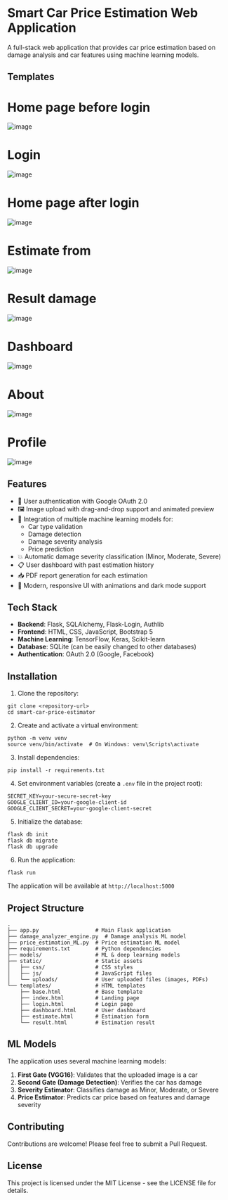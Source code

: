 # Smart Car Price Estimation Web Application

A full-stack web application that provides car price estimation based on damage analysis and car features using machine learning models.

## Templates

# Home page before login
![image](https://github.com/user-attachments/assets/77c683cd-11b2-4783-94ce-ae4861555af5)

# Login 
![image](https://github.com/user-attachments/assets/236f6c4d-5770-4012-9fb1-71a4f9bf377a)

# Home page after login
![image](https://github.com/user-attachments/assets/56bbbc9f-7ed0-45cb-8f6a-e9a08376229d)

# Estimate from
![image](https://github.com/user-attachments/assets/afc15a0c-3062-4590-98a4-7369e93a01bc)

# Result damage
![image](https://github.com/user-attachments/assets/08c56074-557b-4cc1-ad98-2ad7b1ebc83f)

# Dashboard 
![image](https://github.com/user-attachments/assets/6e8c599e-4be5-4d19-87ed-3de4a5dceda5)

# About
![image](https://github.com/user-attachments/assets/cc56194a-2234-4189-ba16-72cf142652c6)

# Profile
![image](https://github.com/user-attachments/assets/27f4a8b8-fb15-4cdb-b45c-1f75ea8823bc)


## Features

- 🔐 User authentication with Google OAuth 2.0
- 🖼️ Image upload with drag-and-drop support and animated preview
- 🧠 Integration of multiple machine learning models for:
  - Car type validation
  - Damage detection
  - Damage severity analysis
  - Price prediction
- 💥 Automatic damage severity classification (Minor, Moderate, Severe)
- 📋 User dashboard with past estimation history
- 📥 PDF report generation for each estimation
- 🎨 Modern, responsive UI with animations and dark mode support

## Tech Stack

- **Backend**: Flask, SQLAlchemy, Flask-Login, Authlib
- **Frontend**: HTML, CSS, JavaScript, Bootstrap 5
- **Machine Learning**: TensorFlow, Keras, Scikit-learn
- **Database**: SQLite (can be easily changed to other databases)
- **Authentication**: OAuth 2.0 (Google, Facebook)

## Installation

1. Clone the repository:
```
git clone <repository-url>
cd smart-car-price-estimator
```

2. Create and activate a virtual environment:
```
python -m venv venv
source venv/bin/activate  # On Windows: venv\Scripts\activate
```

3. Install dependencies:
```
pip install -r requirements.txt
```

4. Set environment variables (create a `.env` file in the project root):
```
SECRET_KEY=your-secure-secret-key
GOOGLE_CLIENT_ID=your-google-client-id
GOOGLE_CLIENT_SECRET=your-google-client-secret
```

5. Initialize the database:
```
flask db init
flask db migrate
flask db upgrade
```

6. Run the application:
```
flask run
```

The application will be available at `http://localhost:5000`

## Project Structure

```
.
├── app.py                  # Main Flask application
├── damage_analyzer_engine.py  # Damage analysis ML model
├── price_estimation_ML.py  # Price estimation ML model
├── requirements.txt        # Python dependencies
├── models/                 # ML & deep learning models
├── static/                 # Static assets
│   ├── css/                # CSS styles
│   ├── js/                 # JavaScript files
│   └── uploads/            # User uploaded files (images, PDFs)
└── templates/              # HTML templates
    ├── base.html           # Base template
    ├── index.html          # Landing page
    ├── login.html          # Login page
    ├── dashboard.html      # User dashboard
    ├── estimate.html       # Estimation form
    └── result.html         # Estimation result
```

## ML Models

The application uses several machine learning models:

1. **First Gate (VGG16)**: Validates that the uploaded image is a car
2. **Second Gate (Damage Detection)**: Verifies the car has damage
3. **Severity Estimator**: Classifies damage as Minor, Moderate, or Severe
4. **Price Estimator**: Predicts car price based on features and damage severity

## Contributing

Contributions are welcome! Please feel free to submit a Pull Request.

## License

This project is licensed under the MIT License - see the LICENSE file for details. 
